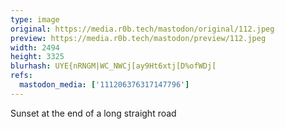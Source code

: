 ```yaml
---
type: image
original: https://media.r0b.tech/mastodon/original/112.jpeg
preview: https://media.r0b.tech/mastodon/preview/112.jpeg
width: 2494
height: 3325
blurhash: UYE{nRNGM|WC_NWCj[ay9Ht6xtj[D%ofWDj[
refs:
  mastodon_media: ['111206376317147796']
---
```


Sunset at the end of a long straight road
